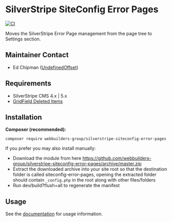 SilverStripe SiteConfig Error Pages
=================
[![CI](https://github.com/webbuilders-group/silverstripe-siteconfig-error-pages/actions/workflows/ci.yml/badge.svg)](https://github.com/webbuilders-group/silverstripe-siteconfig-error-pages/actions/workflows/ci.yml)

Moves the SilverStripe Error Page management from the page tree to Settings section.

## Maintainer Contact
* Ed Chipman ([UndefinedOffset](https://github.com/UndefinedOffset))


## Requirements
* SilverStripe CMS 4.x | 5.x
* [GridField Deleted Items](https://github.com/webbuilders-group/gridfield-deleted-items)


## Installation
__Composer (recommended):__
```
composer require webbuilders-group/silverstripe-siteconfig-error-pages
```


If you prefer you may also install manually:
* Download the module from here https://github.com/webbuilders-group/silverstripe-siteconfig-error-pages/archive/master.zip
* Extract the downloaded archive into your site root so that the destination folder is called siteconfig-error-pages, opening the extracted folder should contain ``_config.php`` in the root along with other files/folders
* Run dev/build?flush=all to regenerate the manifest


## Usage
See the [documentation](docs/en) for usage information.
